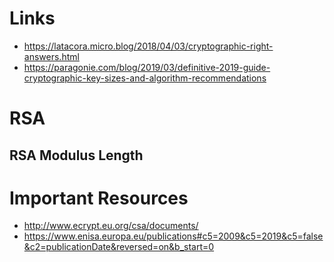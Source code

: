
# Links
- https://latacora.micro.blog/2018/04/03/cryptographic-right-answers.html
- https://paragonie.com/blog/2019/03/definitive-2019-guide-cryptographic-key-sizes-and-algorithm-recommendations

# RSA 

## RSA Modulus Length






# Important Resources
- http://www.ecrypt.eu.org/csa/documents/
- https://www.enisa.europa.eu/publications#c5=2009&c5=2019&c5=false&c2=publicationDate&reversed=on&b_start=0
